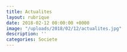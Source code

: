 ```yaml
---
title: Actualites
layout: rubrique
date: 2018-02-12 00:00:00 +0000
image: "/uploads/2018/02/12/actualites.jpg"
description: ''
categories: Societe
---
```

